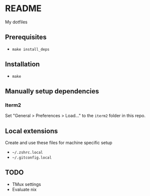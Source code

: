 # README

My dotfiles

## Prerequisites

* `make install_deps`

## Installation

* `make`

## Manually setup dependencies

### Iterm2

Set "General > Preferences > Load..." to the `iterm2` folder in this repo.

## Local extensions

Create and use these files for machine specific setup

* `~/.zshrc.local`
* `~/.gitconfig.local`

## TODO

* TMux settings
* Evaluate nix
